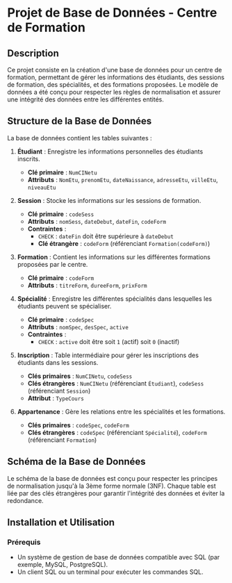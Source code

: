# Projet de Base de Données - Centre de Formation

## Description

Ce projet consiste en la création d'une base de données pour un centre de formation, permettant de gérer les informations des étudiants, des sessions de formation, des spécialités, et des formations proposées. Le modèle de données a été conçu pour respecter les règles de normalisation et assurer une intégrité des données entre les différentes entités.

## Structure de la Base de Données

La base de données contient les tables suivantes :

1. **Étudiant** : Enregistre les informations personnelles des étudiants inscrits.
    - **Clé primaire** : `NumCINetu`
    - **Attributs** : `NomEtu`, `prenomEtu`, `dateNaissance`, `adresseEtu`, `villeEtu`, `niveauEtu`

2. **Session** : Stocke les informations sur les sessions de formation.
    - **Clé primaire** : `codeSess`
    - **Attributs** : `nomSess`, `dateDebut`, `dateFin`, `codeForm`
    - **Contraintes** :
      - `CHECK` : `dateFin` doit être supérieure à `dateDebut`
      - **Clé étrangère** : `codeForm` (référenciant `Formation(codeForm)`)

3. **Formation** : Contient les informations sur les différentes formations proposées par le centre.
    - **Clé primaire** : `codeForm`
    - **Attributs** : `titreForm`, `dureeForm`, `prixForm`

4. **Spécialité** : Enregistre les différentes spécialités dans lesquelles les étudiants peuvent se spécialiser.
    - **Clé primaire** : `codeSpec`
    - **Attributs** : `nomSpec`, `desSpec`, `active`
    - **Contraintes** :
      - `CHECK` : `active` doit être soit `1` (actif) soit `0` (inactif)

5. **Inscription** : Table intermédiaire pour gérer les inscriptions des étudiants dans les sessions.
    - **Clés primaires** : `NumCINetu`, `codeSess`
    - **Clés étrangères** : `NumCINetu` (référenciant `Étudiant`), `codeSess` (référenciant `Session`)
    - **Attribut** : `TypeCours`

6. **Appartenance** : Gère les relations entre les spécialités et les formations.
    - **Clés primaires** : `codeSpec`, `codeForm`
    - **Clés étrangères** : `codeSpec` (référenciant `Spécialité`), `codeForm` (référenciant `Formation`)

## Schéma de la Base de Données

Le schéma de la base de données est conçu pour respecter les principes de normalisation jusqu'à la 3ème forme normale (3NF). Chaque table est liée par des clés étrangères pour garantir l'intégrité des données et éviter la redondance.

## Installation et Utilisation

### Prérequis

- Un système de gestion de base de données compatible avec SQL (par exemple, MySQL, PostgreSQL).
- Un client SQL ou un terminal pour exécuter les commandes SQL.
